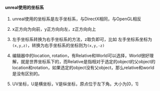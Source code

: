 #### unreal使用的坐标系

1. unreal使用的坐标系是左手坐标系，与DirectX相同，与OpenGL相反

2. x正方向为向前，y正方向向左，z正方向向上

3. 左手坐标系转换为右手坐标系的方法，z取负即可，比如 左手坐标系坐标为```(x,y,z)```，转换为右手坐标系的坐标则为```(x,y,-z)```

4. 编辑器中的location, rotation，有Relative和World可以选择，World很好理解，就是世界坐标系下的，而Relative是指相对于选定的object的父object的location和rotation，如果选定的object没有父object，那么relative和world是没有区别的。

5. UV坐标，U是横坐标，V是纵坐标，原点位于左下角。大小为[0，1]